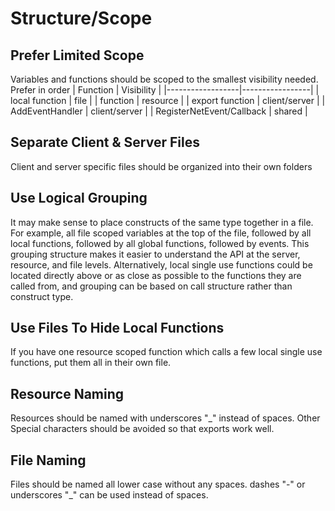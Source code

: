 # Structure/Scope

## Prefer Limited Scope
Variables and functions should be scoped to the smallest visibility needed. Prefer in order
| Function         | Visibility      |
|------------------|-----------------|
| local function   | file            |
| function         | resource        |
| export function  | client/server   |
| AddEventHandler  | client/server   |
| RegisterNetEvent/Callback | shared |


## Separate Client & Server Files
Client and server specific files should be organized into their own folders

## Use Logical Grouping
It may make sense to place constructs of the same type together in a file. For example, all file scoped variables at the top of the file, followed by all local functions, followed by all global functions, followed by events. This grouping structure makes it easier to understand the API at the server, resource, and file levels. Alternatively, local single use functions could be located directly above or as close as possible to the functions they are called from, and grouping can be based on call structure rather than construct type.

## Use Files To Hide Local Functions
If you have one resource scoped function which calls a few local single use functions, put them all in their own file.

## Resource Naming
Resources should be named with underscores "_" instead of spaces. Other Special characters should be avoided so that exports work well.

## File Naming
Files should be named all lower case without any spaces. dashes "-" or underscores "_" can be used instead of spaces.
